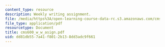 ```yaml
---
content_type: resource
description: Weekly writing assignment.
file: /media/https%3A/open-learning-course-data-rc.s3.amazonaws.com/cms-600-videogame-theory-and-analysis-fall-2007/dd81db557a41f8012b138dd3adc9f661_cms600_w_w_asign.pdf
file_type: application/pdf
resourcetype: Document
title: cms600_w_w_asign.pdf
uid: dd81db55-7a41-f801-2b13-8dd3adc9f661
---
```

